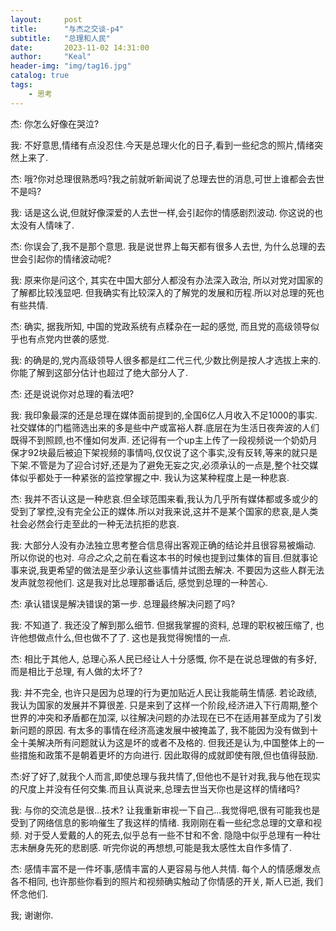 ```yaml
---
layout:     post
title:      "与杰之交谈-p4"
subtitle:   "总理和人民"
date:       2023-11-02 14:31:00
author:     "Keal"
header-img: "img/tag16.jpg"
catalog: true
tags:
    - 思考
---
```


杰: 你怎么好像在哭泣?

我: 不好意思,情绪有点没忍住.今天是总理火化的日子,看到一些纪念的照片,情绪突然上来了.

杰: 哦?你对总理很熟悉吗?我之前就听新闻说了总理去世的消息,可世上谁都会去世不是吗?

我: 话是这么说,但就好像深爱的人去世一样,会引起你的情感剧烈波动. 你这说的也太没有人情味了.

杰: 你误会了,我不是那个意思. 我是说世界上每天都有很多人去世, 为什么总理的去世会引起你的情绪波动呢?

我: 原来你是问这个, 其实在中国大部分人都没有办法深入政治, 所以对党对国家的了解都比较浅显吧. 但我确实有比较深入的了解党的发展和历程.所以对总理的死也有些共情.

杰: 确实, 据我所知, 中国的党政系统有点糅杂在一起的感觉, 而且党的高级领导似乎也有点党内世袭的感觉.

我: 的确是的,党内高级领导人很多都是红二代三代,少数比例是按人才选拔上来的.你能了解到这部分估计也超过了绝大部分人了. 

杰: 还是说说你对总理的看法吧?

我: 我印象最深的还是总理在媒体面前提到的,全国6亿人月收入不足1000的事实. 社交媒体的门槛筛选出来的多是些中产或富裕人群.底层在为生活日夜奔波的人们既得不到照顾,也不懂如何发声. 还记得有一个up主上传了一段视频说一个奶奶月保才92块最后被迫下架视频的事情吗,仅仅说了这个事实,没有反转,等来的就只是下架.不管是为了迎合讨好,还是为了避免无妄之灾,必须承认的一点是,整个社交媒体似乎都处于一种紧张的监控掌握之中. 我认为这某种程度上是一种悲哀.

杰: 我并不否认这是一种悲哀.但全球范围来看,我认为几乎所有媒体都或多或少的受到了掌控,没有完全公正的媒体.所以对我来说,这并不是某个国家的悲哀,是人类社会必然会行走至此的一种无法抗拒的悲哀.

我: 大部分人没有办法独立思考整合信息得出客观正确的结论并且很容易被煽动. 所以你说的也对. *乌合之众*,之前在看这本书的时候也提到过集体的盲目.但就事论事来说,我更希望的做法是至少承认这些事情并试图去解决. 不要因为这些人群无法发声就忽视他们. 这是我对比总理那番话后, 感觉到总理的一种苦心.

杰: 承认错误是解决错误的第一步. 总理最终解决问题了吗?

我: 不知道了. 我还没了解到那么细节. 但据我掌握的资料, 总理的职权被压缩了, 也许他想做点什么,但也做不了了. 这也是我觉得惋惜的一点.

杰: 相比于其他人, 总理心系人民已经让人十分感慨, 你不是在说总理做的有多好, 而是相比于总理, 有人做的太坏了?

我: 并不完全, 也许只是因为总理的行为更加贴近人民让我能萌生情感. 若论政绩, 我认为国家的发展并不算很差. 只是来到了这样一个阶段,经济进入下行周期,整个世界的冲突和矛盾都在加深, 以往解决问题的办法现在已不在适用甚至成为了引发新问题的原因. 有太多的事情在经济高速发展中被掩盖了, 我不能因为没有做到十全十美解决所有问题就认为这是坏的或者不及格的. 但我还是认为,中国整体上的一些措施和政策不是朝着更坏的方向进行. 因此取得的成就即使有限,但也值得鼓励.

杰:好了好了,就我个人而言,即使总理与我共情了,但他也不是针对我,我与他在现实的尺度上并没有任何交集.而且认真说来,总理去世当天你也是这样的情绪吗?

我: 与你的交流总是很...技术? 让我重新审视一下自己...我觉得吧,很有可能我也是受到了网络信息的影响催生了我这样的情绪. 我刚刚在看一些纪念总理的文章和视频. 对于受人爱戴的人的死去,似乎总有一些不甘和不舍. 隐隐中似乎总理有一种壮志未酬身先死的悲剧感. 听完你说的再想想,可能是我太感性太自作多情了.

杰: 感情丰富不是一件坏事,感情丰富的人更容易与他人共情. 每个人的情感爆发点各不相同, 也许那些你看到的照片和视频确实触动了你情感的开关, 斯人已逝, 我们怀念他们.

我; 谢谢你.